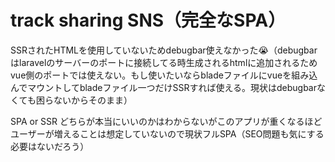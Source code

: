 # track sharing SNS（完全なSPA）

SSRされたHTMLを使用していないためdebugbar使えなかった😭（debugbarはlaravelのサーバーのポートに接続してる時生成されるhtmlに追加されるためvue側のポートでは使えない。もし使いたいならbladeファイルにvueを組み込んでマウントしてbladeファイル一つだけSSRすれば使える。現状はdebugbarなくても困らないからそのまま）

SPA or SSR どちらが本当にいいのかはわからないがこのアプリが重くなるほどユーザーが増えることは想定していないので現状フルSPA（SEO問題も気にする必要はないだろう）

